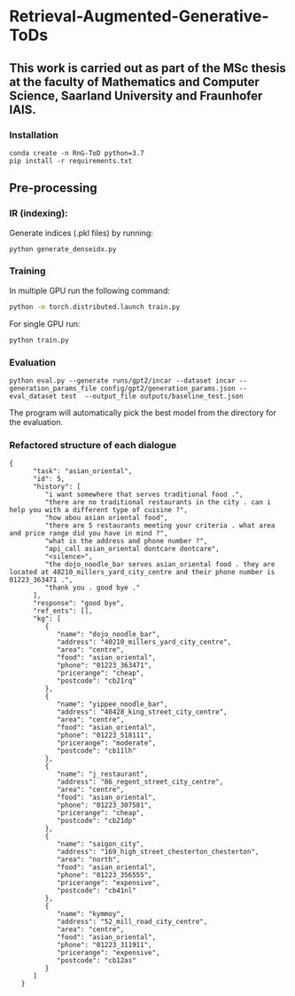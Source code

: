 # Retrieval-Augmented-Generative-ToDs

## This work is carried out as part of the MSc thesis at the faculty of Mathematics and Computer Science, Saarland University and Fraunhofer IAIS.

### Installation
```
conda create -n RnG-ToD python=3.7
pip install -r requirements.txt
```

## Pre-processing
### IR (indexing):
Generate indices (.pkl files) by running:
```
python generate_denseidx.py
```

### Training
In multiple GPU run the following command:
```bash
python -m torch.distributed.launch train.py
```
For single GPU run:
```
python train.py
```


### Evaluation
```
python eval.py --generate runs/gpt2/incar --dataset incar --generation_params_file config/gpt2/generation_params.json --eval_dataset test  --output_file outputs/baseline_test.json
```
The program will automatically pick the best model from the directory for the evaluation.

### Refactored structure of each dialogue
```
{
      "task": "asian_oriental",
      "id": 5,
      "history": [
         "i want somewhere that serves traditional food .",
         "there are no traditional restaurants in the city . can i help you with a different type of cuisine ?",
         "how abou asian oriental food",
         "there are 5 restaurants meeting your criteria . what area and price range did you have in mind ?",
         "what is the address and phone number ?",
         "api_call asian_oriental dontcare dontcare",
         "<silence>",
         "the dojo_noodle_bar serves asian_oriental food . they are located at 40210_millers_yard_city_centre and their phone number is 01223_363471 .",
         "thank you . good bye ."
      ],
      "response": "good bye",
      "ref_ents": [],
      "kg": [
         {
            "name": "dojo_noodle_bar",
            "address": "40210_millers_yard_city_centre",
            "area": "centre",
            "food": "asian_oriental",
            "phone": "01223_363471",
            "pricerange": "cheap",
            "postcode": "cb21rq"
         },
         {
            "name": "yippee_noodle_bar",
            "address": "40428_king_street_city_centre",
            "area": "centre",
            "food": "asian_oriental",
            "phone": "01223_518111",
            "pricerange": "moderate",
            "postcode": "cb11lh"
         },
         {
            "name": "j_restaurant",
            "address": "86_regent_street_city_centre",
            "area": "centre",
            "food": "asian_oriental",
            "phone": "01223_307581",
            "pricerange": "cheap",
            "postcode": "cb21dp"
         },
         {
            "name": "saigon_city",
            "address": "169_high_street_chesterton_chesterton",
            "area": "north",
            "food": "asian_oriental",
            "phone": "01223_356555",
            "pricerange": "expensive",
            "postcode": "cb41nl"
         },
         {
            "name": "kymmoy",
            "address": "52_mill_road_city_centre",
            "area": "centre",
            "food": "asian_oriental",
            "phone": "01223_311911",
            "pricerange": "expensive",
            "postcode": "cb12as"
         }
      ]
   }
   
```


